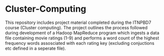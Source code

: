 # Cluster-Computing
This repository includes project material completed during the ITNPBD7 course (Cluster computing). The project outlines the process followed during development of a Hadoop MapReduce program which ingests a data file containing movie ratings (1-9) and performs a word count of the highest frequency words assosciated with each rating key (excluding conjuctions etc defined in a seperate file).
